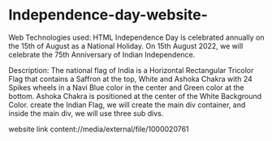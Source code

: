 # Independence-day-website-
Web Technologies used: HTML
Independence Day is celebrated annually on the 15th of August as a National Holiday. On 15th August 2022, we will celebrate the 75th Anniversary of Indian Independence.

Description:
The national flag of India is a Horizontal Rectangular Tricolor Flag that contains a Saffron at the top, White and Ashoka Chakra with 24 Spikes wheels in a Navi Blue color in the center and Green color at the bottom. Ashoka Chakra is positioned at the center of the White Background Color. 
create the Indian Flag, we will create the main div container, and inside the main div, we will use three sub divs. 


website link content://media/external/file/1000020761
